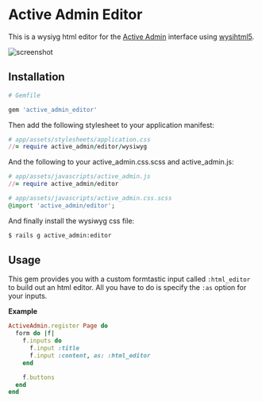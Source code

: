 # Active Admin Editor

This is a wysiyg html editor for the [Active Admin](http://activeadmin.info/)
interface using [wysihtml5](https://github.com/xing/wysihtml5).

![screenshot](http://i.imgur.com/vfX1A.png)

## Installation

```ruby
# Gemfile

gem 'active_admin_editor'
```

Then add the following stylesheet to your application manifest:

```ruby
# app/assets/stylesheets/application.css
//= require active_admin/editor/wysiwyg
```

And the following to your active\_admin.css.scss and active\_admin.js:

```ruby
# app/assets/javascripts/active_admin.js
//= require active_admin/editor
```

```ruby
# app/assets/javascripts/active_admin.css.scss
@import 'active_admin/editor';
```

And finally install the wysiwyg css file:

```bash
$ rails g active_admin:editor
```

## Usage
This gem provides you with a custom formtastic input called `:html_editor` to build out an html editor.
All you have to do is specify the `:as` option for your inputs.

**Example**

```ruby
ActiveAdmin.register Page do
  form do |f|
    f.inputs do
      f.input :title
      f.input :content, as: :html_editor
    end

    f.buttons
  end
end
```
